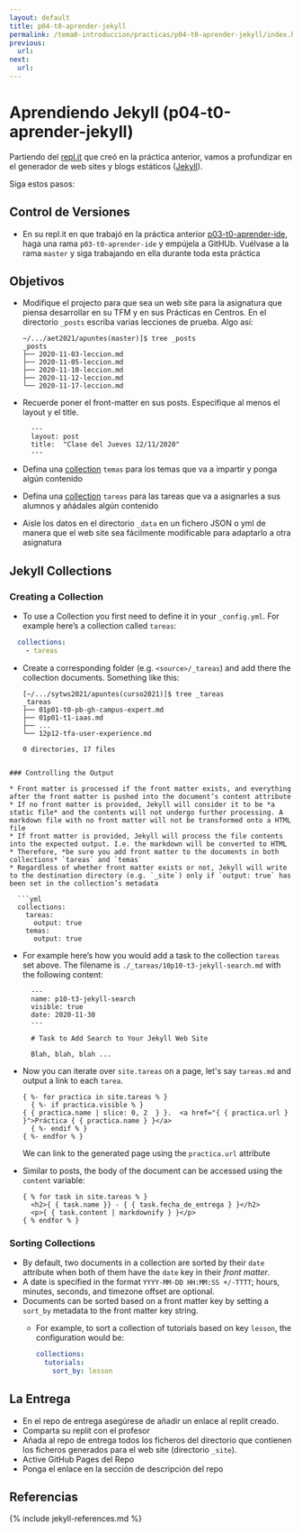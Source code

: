 ```yaml
---
layout: default
title: p04-t0-aprender-jekyll
permalink: /tema0-introduccion/practicas/p04-t0-aprender-jekyll/index.html
previous: 
  url: 
next:
  url: 
---
```


# Aprendiendo Jekyll (p04-t0-aprender-jekyll)

Partiendo del [repl.it](https://repl.it) que creó en la práctica anterior, vamos a profundizar en el generador de web sites y blogs estáticos ([Jekyll](jekyllrb.com)).

Siga estos pasos:


## Control de Versiones

* En su repl.it en que trabajó en la práctica anterior [p03-t0-aprender-ide]({{site.baseurl}}//tema0-introduccion/practicas/p03-t0-aprender-ide/), haga una rama `p03-t0-aprender-ide`   y empújela a GitHUb. Vuélvase a la rama `master` y siga trabajando en ella durante toda esta práctica

## Objetivos

* Modifique el projecto para que sea un web site para la asignatura que piensa desarrollar en su TFM y en sus Prácticas en Centros. En el directorio `_posts` escriba varias lecciones de  prueba. Algo así:

  ```
  ~/.../aet2021/apuntes(master)]$ tree _posts
  _posts
  ├── 2020-11-03-leccion.md
  ├── 2020-11-05-leccion.md
  ├── 2020-11-10-leccion.md
  ├── 2020-11-12-leccion.md
  └── 2020-11-17-leccion.md
  ```
* Recuerde poner el front-matter en sus posts. Especifique al menos el layout y el title.
  
  ```
    ---
    layout: post
    title:  "Clase del Jueves 12/11/2020"
    ---
  ```
* Defina una [collection](https://jekyllrb.com/docs/collections/) `temas` para los temas que va a impartir y ponga algún contenido
* Defina una [collection](https://jekyllrb.com/docs/collections/) `tareas` para las tareas que va a asignarles a sus alumnos y añádales algún contenido
* Aisle los datos en el directorio `_data` en un fichero JSON o yml de manera que el web site sea fácilmente modificable para adaptarlo a otra asignatura

## Jekyll Collections

### Creating a Collection

* To use a Collection you first need to define it in your `_config.yml`. For example here’s a collection called `tareas`:

```yml
  collections:
    - tareas
```
* Create a corresponding folder (e.g. `<source>/_tareas`) and add there the collection documents. Something like this:

  ```
  [~/.../sytws2021/apuntes(curso2021)]$ tree _tareas
  _tareas
  ├── 01p01-t0-pb-gh-campus-expert.md
  ├── 01p01-t1-iaas.md
  ├── ...
  └── 12p12-tfa-user-experience.md

  0 directories, 17 files
```

### Controlling the Output

* Front matter is processed if the front matter exists, and everything after the front matter is pushed into the document’s content attribute
* If no front matter is provided, Jekyll will consider it to be *a static file* and the contents will not undergo further processing. A markdown file with no front matter will not be transformed onto a HTML file 
* If front matter is provided, Jekyll will process the file contents into the expected output. I.e. the markdown will be converted to HTML
* Therefore, *be sure you add front matter to the documents in both collections* `tareas` and `temas`
* Regardless of whether front matter exists or not, Jekyll will write to the destination directory (e.g. `_site`) only if `output: true` has been set in the collection’s metadata

  ```yml
  collections:
    tareas:
      output: true
    temas:
      output: true
  ```
* For example here’s how you would add a task to the collection `tareas` set above. The filename is `./_tareas/10p10-t3-jekyll-search.md` with the following content:

  ```
    ---
    name: p10-t3-jekyll-search
    visible: true
    date: 2020-11-30
    ---

    # Task to Add Search to Your Jekyll Web Site

    Blah, blah, blah ...
  ```
* Now you can iterate over `site.tareas` on a page, let's say  `tareas.md` and output a link to each `tarea`. 
 
  ```
  { %- for practica in site.tareas % }
    { %- if practica.visible % }
  { { practica.name | slice: 0, 2  } }.  <a href="{ { practica.url } }">Práctica { { practica.name } }</a>
    { %- endif % }
  { %- endfor % }
  ```
  We can link to the generated page using the `practica.url` attribute
* Similar to posts, the body of the document can be accessed using the `content` variable:

  ```
  { % for task in site.tareas % }
    <h2>{ { task.name }} - { { task.fecha_de_entrega } }</h2>
    <p>{ { task.content | markdownify } }</p>
  { % endfor % }
  ```

### Sorting Collections

* By default, two documents in a collection are sorted by their `date` attribute when both of them have the `date` key in their *front matter*. 
* A date is specified in the format `YYYY-MM-DD HH:MM:SS +/-TTTT`; hours, minutes, seconds, and timezone offset are optional.
* Documents can be sorted based on a front matter key by setting a `sort_by` metadata to the front matter key string. 
  * For example, to sort a collection of tutorials based on key `lesson`, the configuration would be:

    ```yml
    collections:
      tutorials:
        sort_by: lesson
    ```



<!--
* Haga un fork de este replit: [https://repl.it/@crguezl/JekyllBlog#main.sh](https://repl.it/@crguezl/JekyllBlog#main.sh) o bien duplique el de la última práctica
* Aquí tiene un ejemplo de CV usando Jekyll por Biagio Brattoli:
  * [Repo en GitHub](https://github.com/bbrattoli/bbrattoli.github.io)
  * [Despliegue en GitHub Pages](https://bbrattoli.github.io/)
* Aquí tienes otro ejemplo de CV
  * [Repo en GitHub](https://github.com/ddbullfrog/resumecard)
  * [Despliegue](https://ddbullfrog.github.io/resumecard/)
* Usando [git](https://git-scm.com/) clone en el directorio `site` el repo [bbrattoli/bbrattoli.github.io](https://github.com/bbrattoli/bbrattoli.github.io). Puede hacerlo en la terminal:

  ```
    $ rm -fR site
    $ git clone https://github.com/bbrattoli/bbrattoli.github.io.git site
    Cloning into 'site'...
    remote: Enumerating objects: 2119, done.
    remote: Total 2119 (delta 0), reused 0 (delta 0), pack-reused 2119
    Receiving objects: 100% (2119/2119), 4.17 MiB | 10.23 MiB/s, done.
    Resolving deltas: 100% (482/482), done.
  ```

* Lea la documentación en [jekyllrb.com](https://jekyllrb.com) y vaya modificando los ficheros en `_data`, `_config.yml` etc. para personalizarlo como su CV.
-->
## La Entrega

* En el repo de entrega asegúrese de añadir un enlace al replit creado.
* Comparta su replit con el profesor
* Añada al repo de entrega todos los ficheros del directorio que contienen los ficheros generados para el web site (directorio `_site`). 
* Active GitHub Pages del Repo
* Ponga el enlace en la sección de descripción del repo
  
## Referencias

{% include jekyll-references.md %}

<!--
* [Repl.it Tutorial MAKE A BLOG USING JEKYLL](https://repl.it/talk/learn/GUIDE-MAKE-A-BLOG-USING-JEKYLL-POG-ALERT-KEK-HAHAYES-ENDORSED/59021)
  * [Repl de ejemplo](https://repl.it/@sourcerose/JekyllBlog#main.sh)
  * [Repo en GitHub](https://github.com/barryclark/jekyll-now.git)
* [Understanding the Repl.it IDE: a practical guide to building your first project with Repl.it](https://www.codewithrepl.it/01-introduction-to-the-repl-it-ide.html)
* [Repl.it Quick Start Guide](https://docs.repl.it/misc/quick-start)
* Documentación en [jekyllrb.com](https://jekyllrb.com)
* Ejemplo de CV de Biagio Brattoli usando Jekyll:
  * [Repo en GitHub](https://github.com/bbrattoli/bbrattoli.github.io)
  * [Despliegue en GitHub Pages](https://bbrattoli.github.io/)
* [Free Jekyll Themes](https://jekyllthemes.io/free)
-->